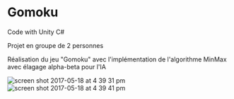 # Gomoku
Code with Unity C#

Projet en groupe de 2 personnes

Réalisation du jeu "Gomoku" avec l'implémentation de l'algorithme MinMax avec élagage alpha-beta pour l'IA

![screen shot 2017-05-18 at 4 39 31 pm](https://cloud.githubusercontent.com/assets/7196430/26207733/a778060e-3be8-11e7-9f1e-65c8264a7af8.png)
![screen shot 2017-05-18 at 4 39 41 pm](https://cloud.githubusercontent.com/assets/7196430/26207734/a795edfe-3be8-11e7-9fea-da8296a1dd86.png)
